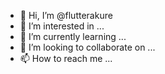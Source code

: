 - 👋 Hi, I’m @flutterakure
- 👀 I’m interested in ...
- 🌱 I’m currently learning ...
- 💞️ I’m looking to collaborate on ...
- 📫 How to reach me ...

<!---
flutterakure/flutterakure is a ✨ special ✨ repository because its `README.md` (this file) appears on your GitHub profile.
You can click the Preview link to take a look at your changes.
--->
